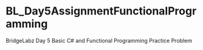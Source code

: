 # BL_Day5AssignmentFunctionalProgramming
BridgeLabz Day 5 Basic C# and Functional Programming Practice Problem
